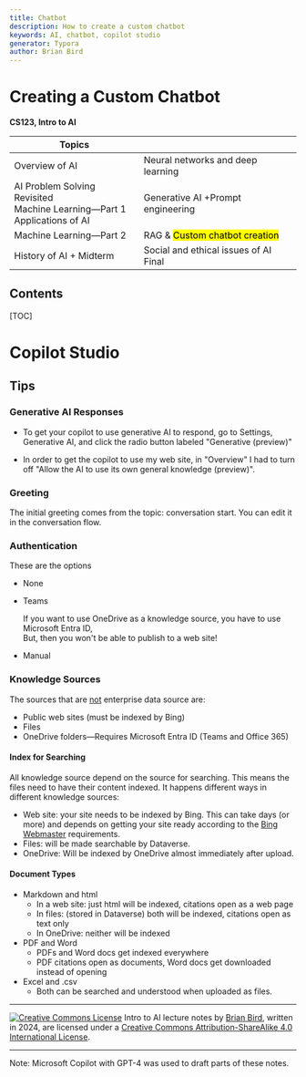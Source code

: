```yaml
---
title: Chatbot
description: How to create a custom chatbot
keywords: AI, chatbot, copilot studio
generator: Typora
author: Brian Bird
---
```


<h1>Creating a Custom Chatbot</h1>

**CS123, Intro to AI**

| Topics                                                       |                                              |
| ------------------------------------------------------------ | -------------------------------------------- |
| Overview of AI                                               | Neural networks and deep learning            |
| AI Problem Solving Revisited<br />Machine Learning&mdash;Part 1<br />Applications of AI | Generative AI +Prompt engineering            |
| Machine Learning&mdash;Part 2                                | RAG &  <mark>Custom chatbot creation</mark>  |
| History of AI + Midterm                                      | Social and ethical issues of AI  <br />Final |



<h2>Contents</h2>

[TOC]

# Copilot Studio

## Tips

### Generative AI Responses

- To get your copilot to use generative AI to respond, go to Settings, Generative AI, and click the radio button labeled "Generative (preview)" 

- In order to get the copilot to use my web site, in "Overview" I had to turn off "Allow the AI to use its own general knowledge (preview)".



### Greeting

The initial greeting comes from the topic: conversation start. You can edit it in the conversation flow.

### Authentication

These are the options

- None

- Teams

  If you want to use OneDrive as a knowledge source, you have to use Microsoft Entra ID,  
  But, then you won't be able to publish to a web site!

- Manual

### Knowledge Sources

The sources that are <u>not</u> enterprise data source are:

- Public web sites (must be indexed by Bing)
- Files
- OneDrive folders&mdash;Requires Microsoft Entra ID (Teams and Office 365)



#### Index for Searching

All knowledge source depend on the source for searching. This means the files need to have their content indexed. It happens different ways in different knowledge sources:

- Web site: your site needs to be indexed by Bing. This can take days (or more) and depends on getting your site ready according to the [Bing Webmaster](https://www.bing.com/webmasters) requirements.
- Files: will be made searchable by Dataverse.
- OneDrive: Will be indexed by OneDrive almost immediately after upload.

#### Document Types

- Markdown and html
  - In a web site: just html will be indexed, citations open as a web page
  - In files: (stored in Dataverse) both will be indexed, citations open as text only
  - In OneDrive: neither will be indexed
- PDF and Word
  - PDFs and Word docs get indexed everywhere
  - PDF citations open as documents, Word docs get downloaded instead of opening
- Excel and .csv
  - Both can be searched and understood when uploaded as files.




---

[![Creative Commons License](https://i.creativecommons.org/l/by-sa/4.0/88x31.png)](http://creativecommons.org/licenses/by-sa/4.0/) Intro to AI lecture notes by [Brian Bird](https://profbird.dev), written in <time>2024</time>, are licensed under a [Creative Commons Attribution-ShareAlike 4.0 International License](http://creativecommons.org/licenses/by-sa/4.0/). 

---

Note: Microsoft Copilot with GPT-4 was used to draft parts of these notes.

